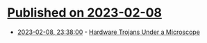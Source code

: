 # [Published on 2023-02-08](index.md)

* [2023-02-08, 23:38:00](https://soylentnews.org/article.pl?sid=23/02/08/022235&from=rss) - [Hardware Trojans Under a Microscope](https://soylentnews.org/article.pl?sid=23/02/08/022235&from=rss)
